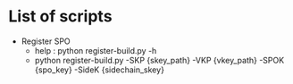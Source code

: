

# List of scripts


* Register SPO
  * help : python register-build.py -h
  * python register-build.py -SKP {skey_path} -VKP {vkey_path} -SPOK {spo_key} -SideK {sidechain_skey}
